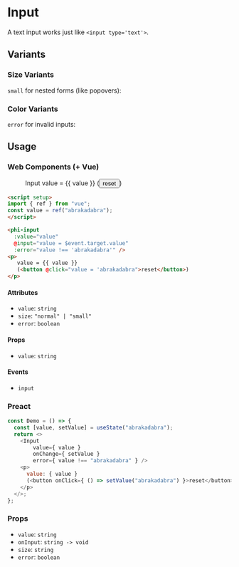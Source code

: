 # Input

A text input works just like `<input type='text'>`.

<figure>
  <phi-input value="abrakadabra" />
</figure>

## Variants
### Size Variants

`small` for nested forms (like popovers):

<figure>
  <phi-input size="small" value="abrakadabra" />
</figure>

### Color Variants

`error` for invalid inputs:

<figure>
  <phi-input error value="adracabadra" />
</figure>

## Usage

<script setup>
import "./demo";
import { ref } from "vue";
const value = ref("abrakadabra");
</script>

### Web Components (+ Vue)

<figure>
  <phi-input
    :value="value"
    @input="value = $event.target.value"
    :error="value !== 'abrakadabra'" />
  <p>
    Input value = {{ value }}
    (<button @click="value = 'abrakadabra'">reset</button>)
  </p>
</figure>

```html
<script setup>
import { ref } from "vue";
const value = ref("abrakadabra");
</script>

<phi-input
  :value="value"
  @input="value = $event.target.value"
  :error="value !== 'abrakadabra'" />
<p>
   value = {{ value }}
   (<button @click="value = 'abrakadabra">reset</button>)
</p>
```

#### Attributes

- `value`: `string`
- `size`: `"normal" | "small"`
- `error`: `boolean`

#### Props

- `value`: `string`

#### Events

- `input`

### Preact

<figure>
  <phi-input-demo />
</figure>

```js
const Demo = () => {
  const [value, setValue] = useState("abrakadabra");
  return <>
    <Input
        value={ value }
        onChange={ setValue }
        error={ value !== "abrakadabra" } />
    <p>
      value: { value }
      (<button onClick={ () => setValue("abrakadabra") }>reset</button>)
    </p>
  </>;
};
```

### Props

- `value`: `string`
- `onInput`: `string -> void`
- `size`: `string`
- `error`: `boolean`
